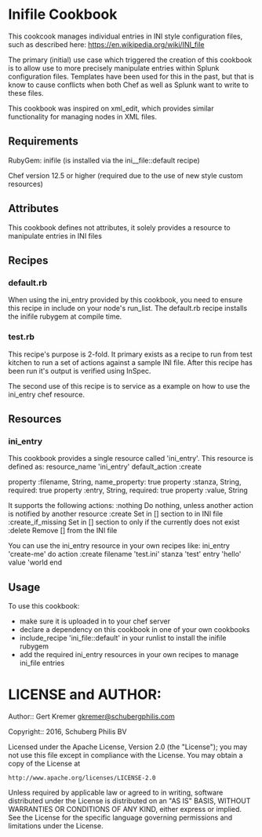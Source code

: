 # Inifile Cookbook

This cookcook manages individual entries in INI style configuration files,
such as described here: https://en.wikipedia.org/wiki/INI_file

The primary (initial) use case which triggered the creation of this cookbook
is to allow use to more precisely manipulate entries within Splunk configuration
files. Templates have been used for this in the past, but that is know to cause
conflicts when both Chef as well as Splunk want to write to these files.

This cookbook was inspired on xml_edit, which provides similar functionality
for managing nodes in XML files.


## Requirements

RubyGem: inifile (is installed via the ini__file::default recipe)

Chef version 12.5 or higher (required due to the use of new style custom resources)

## Attributes
This cookbook defines not attributes, it solely provides a resource to manipulate
entries in INI files

## Recipes

### default.rb

When using the ini_entry provided by this cookbook, you need to ensure this recipe
in include on your node's run_list. The default.rb recipe installs the inifile rubygem
at compile time.

### test.rb

This recipe's purpose is 2-fold. It primary exists as a recipe to run from test
kitchen to run a set of actions against a sample INI file. After this recipe has been run
it's output is verified using InSpec.

The second use of this recipe is to service as a example on how to use the ini_entry chef
resource.

## Resources

### ini_entry

This cookbook provides a single resource called 'ini_entry'. This resource is defined as:
   resource_name 'ini_entry'
   default_action :create
   
   property :filename, String, name_property: true
   property :stanza, String, required: true
   property :entry, String, required: true
   property :value, String

It supports the following actions:
   :nothing		Do nothing, unless another action is notified by another resource
   :create		Set <entry> in [<stanza>] section to <value> in INI file <filename>
   :create_if_missing   Set <entry> in [<stanza>] section to <value> only if the <entry> currently does not exist
   :delete		Remove [<stanza>] <entry> from the INI file <filename>

You can use the ini_entry resource in your own recipes like:
  ini_entry 'create-me' do
    action   :create
    filename 'test.ini'
    stanza   'test'
    entry    'hello'
    value    'world
  end


## Usage

To use this cookbook:
- make sure it is uploaded in to your chef server
- declare a dependency on this cookbook in one of your own cookbooks
- include_recipe 'ini_file::default' in your runlist to install the inifile rubygem
- add the required ini_entry resources in your own recipes to manage ini_file entries

# LICENSE and AUTHOR:

Author:: Gert Kremer <gkremer@schubergphilis.com>

Copyright:: 2016, Schuberg Philis BV

Licensed under the Apache License, Version 2.0 (the "License");
you may not use this file except in compliance with the License.
You may obtain a copy of the License at

    http://www.apache.org/licenses/LICENSE-2.0

Unless required by applicable law or agreed to in writing, software
distributed under the License is distributed on an "AS IS" BASIS,
WITHOUT WARRANTIES OR CONDITIONS OF ANY KIND, either express or implied.
See the License for the specific language governing permissions and
limitations under the License.
